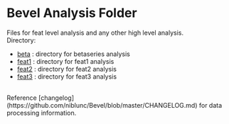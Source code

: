 # Bevel Analysis Folder
Files for feat level analysis and any other high level analysis.  
Directory:  
* [beta]()  : directory for betaseries analysis 
* [feat1]() : directory for feat1 analysis 
* [feat2]() : directory for feat2 analysis
* [feat3]() : directory for feat3 analysis  
<br>  
Reference [changelog](https://github.com/niblunc/Bevel/blob/master/CHANGELOG.md) for data processing information. 
